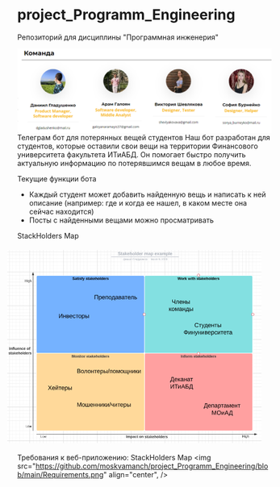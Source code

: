 # project_Programm_Engineering
Репозиторий для дисциплины "Программная инженерия"

<img src="https://github.com/moskvamanch/project_Programm_Engineering/blob/main/team.PNG" align="right"/>

Телеграм бот для потерянных вещей студентов
Наш бот разработан для студентов, которые оставили свои вещи на территории Финансового университета факультета ИТиАБД. 
Он помогает быстро получить актуальную информацию по потерявшимся вещам в любое время.

Текущие функции бота
- Каждый студент может добавить найденную вещь и написать к ней описание (например: где и когда ее нашел, в каком месте она сейчас находится)
- Посты с найденными вещами можно просматривать 

StackHolders Map <img style="padding: 20px;" src="https://github.com/moskvamanch/project_Programm_Engineering/blob/main/Stackholders_Map.png" align="right"/>


Требования к веб-приложению:
StackHolders Map <img src="https://github.com/moskvamanch/project_Programm_Engineering/blob/main/Requirements.png" align="center", />
